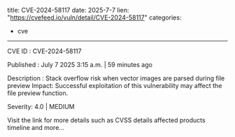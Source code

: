  
title: CVE-2024-58117
date: 2025-7-7
lien: "https://cvefeed.io/vuln/detail/CVE-2024-58117"
categories:
  - cve
---

CVE ID : CVE-2024-58117

Published :  July 7
2025
3:15 a.m. | 59 minutes ago

Description : Stack overflow risk when vector images are parsed during file preview
Impact: Successful exploitation of this vulnerability may affect the file preview function.

Severity: 4.0 | MEDIUM

Visit the link for more details
such as CVSS details
affected products
timeline
and more...
